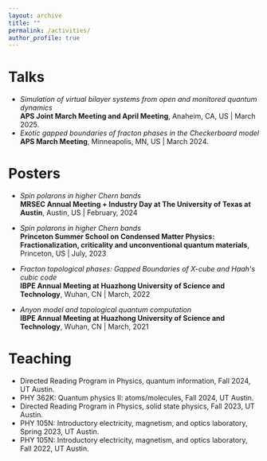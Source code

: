 ```yaml
---
layout: archive
title: ""
permalink: /activities/
author_profile: true
---
```


Talks
=====
* _Simulation of virtual bilayer systems from open and monitored quantum dynamics_ <br>
  **APS Joint March Meeting and April Meeting**, Anaheim, CA, US | March 2025.
* _Exotic gapped boundaries of fracton phases in the Checkerboard model_ <br>
  **APS March Meeting**, Minneapolis, MN, US | March 2024.

Posters
=======

* _Spin polarons in higher Chern bands_ <br>
  **MRSEC Annual Meeting + Industry Day at The University of Texas at Austin**, Austin, US | February, 2024
  
* _Spin polarons in higher Chern bands_ <br>
  **Princeton Summer School on Condensed Matter Physics: Fractionalization, criticality and unconventional quantum materials**, Princeton, US | July, 2023

* _Fracton topological phases: Gapped Boundaries of X-cube and Haah's cubic code_ <br>
  **IBPE Annual Meeting at Huazhong University of Science and Technology**, Wuhan, CN | March, 2022

* _Anyon model and topological quantum computation_ <br>
  **IBPE Annual Meeting at Huazhong University of Science and Technology**, Wuhan, CN | March, 2021

Teaching
========

* Directed Reading Program in Physics, quantum information, Fall 2024, UT Austin.
* PHY 362K: Quantum physics II: atoms/molecules, Fall 2024, UT Austin.
* Directed Reading Program in Physics, solid state physics, Fall 2023, UT Austin.
* PHY 105N: Introductory electricity, magnetism, and optics laboratory, Spring 2023, UT Austin.
* PHY 105N: Introductory electricity, magnetism, and optics laboratory, Fall 2022, UT Austin.
